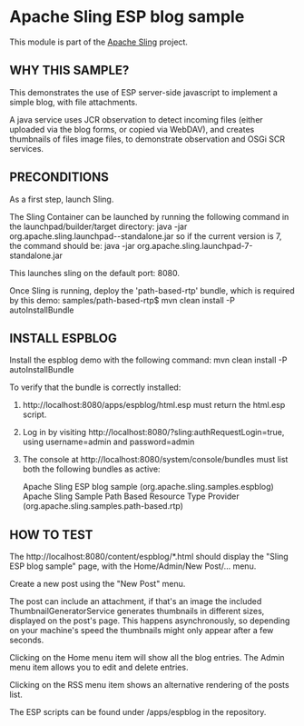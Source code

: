 # Apache Sling ESP blog sample

This module is part of the [Apache Sling](https://sling.apache.org) project.

## WHY THIS SAMPLE?

This demonstrates the use of ESP server-side javascript to implement a simple
blog, with file attachments.

A java service uses JCR observation to detect incoming files (either uploaded
via the blog forms, or copied via WebDAV), and creates thumbnails of files image
files, to demonstrate observation and OSGi SCR services.

## PRECONDITIONS

As a first step, launch Sling.

The Sling Container can be launched by running the following command in the 
launchpad/builder/target directory:
  java -jar org.apache.sling.launchpad-<version>-standalone.jar
so if the current version is 7, the command should be:
  java -jar org.apache.sling.launchpad-7-standalone.jar

This launches sling on the default port: 8080.

Once Sling is running, deploy the 'path-based-rtp' bundle, which is required by
this demo:
  samples/path-based-rtp$ mvn clean install -P autoInstallBundle


## INSTALL ESPBLOG

Install the espblog demo with the following command:
  mvn clean install -P autoInstallBundle
    
To verify that the bundle is correctly installed:

1) http://localhost:8080/apps/espblog/html.esp must return the html.esp script.

2) Log in by visiting http://localhost:8080/?sling:authRequestLogin=true,
   using username=admin and password=admin

3) The console at http://localhost:8080/system/console/bundles must list both 
   the following bundles as active:

     Apache Sling ESP blog sample 
         (org.apache.sling.samples.espblog)
     Apache Sling Sample Path Based Resource Type Provider
         (org.apache.sling.samples.path-based.rtp)


## HOW TO TEST

The http://localhost:8080/content/espblog/*.html should display the "Sling ESP
blog sample" page, with the Home/Admin/New Post/... menu.

Create a new post using the "New Post" menu.

The post can include an attachment, if that's an image the included
ThumbnailGeneratorService generates thumbnails in different sizes, displayed
on the post's page. This happens asynchronously, so depending on your 
machine's speed the thumbnails might only appear after a few seconds.

Clicking on the Home menu item will show all the blog entries. 
The Admin menu item allows you to edit and delete entries.

Clicking on the RSS menu item shows an alternative rendering of the posts list.

The ESP scripts can be found under /apps/espblog in the repository.
